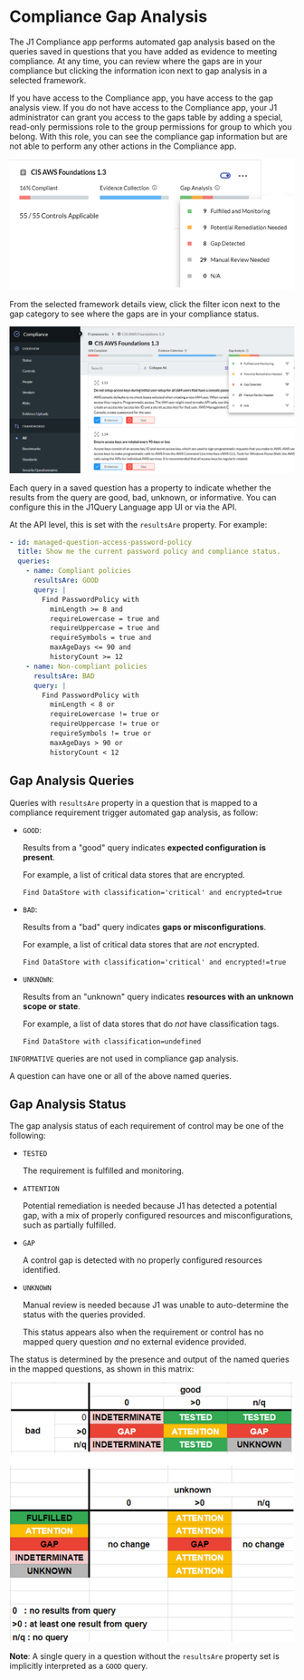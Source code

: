 # Compliance Gap Analysis

The J1 Compliance app performs automated gap analysis based on the queries saved in questions that you have added as evidence to meeting compliance. At any time, you can review where the gaps are in your compliance but clicking the information icon next to gap analysis in a selected framework.

If you have access to the Compliance app, you have access to the gap analysis view. If you do not have access to the Compliance app, your J1 administrator can grant you access to the gaps table by adding a special, read-only permissions role to the group permissions for group to which you belong. With this role, you can see the compliance gap information but are not able to perform any other actions in the Compliance app.  




![](../assets/compliance-gap-analysis.png)



From the selected framework details view, click the filter icon next to the gap category
to see where the gaps are in your compliance status. 


![](../assets/compliance-gaps.png)

Each query in a saved question has a property to indicate whether the results
from the query are good, bad, unknown, or informative. You can configure this in the 
J1Query Language app UI or via the API.

At the API level, this is set with the `resultsAre` property. For example:

```yaml
- id: managed-question-access-password-policy
  title: Show me the current password policy and compliance status.
  queries:
    - name: Compliant policies
      resultsAre: GOOD
      query: |
        Find PasswordPolicy with
          minLength >= 8 and
          requireLowercase = true and
          requireUppercase = true and
          requireSymbols = true and
          maxAgeDays <= 90 and
          historyCount >= 12
    - name: Non-compliant policies
      resultsAre: BAD
      query: |
        Find PasswordPolicy with
          minLength < 8 or
          requireLowercase != true or
          requireUppercase != true or
          requireSymbols != true or
          maxAgeDays > 90 or
          historyCount < 12
```

## Gap Analysis Queries

Queries with `resultsAre` property in a question that is mapped to a compliance
requirement trigger automated gap analysis, as follow:

- `GOOD`:

  Results from a "good" query indicates **expected configuration is present**.

  For example, a list of critical data stores that are encrypted.

  ```j1ql
  Find DataStore with classification='critical' and encrypted=true
  ```

- `BAD`:

  Results from a "bad" query indicates **gaps or misconfigurations**.

  For example, a list of critical data stores that are _not_ encrypted.

  ```j1ql
  Find DataStore with classification='critical' and encrypted!=true
  ```

- `UNKNOWN`:

  Results from an "unknown" query indicates **resources with an unknown scope or state**.

  For example, a list of data stores that do _not_ have classification tags.

  ```j1ql
  Find DataStore with classification=undefined
  ```

`INFORMATIVE` queries are not used in compliance gap analysis.

A question can have one or all of the above named queries.

## Gap Analysis Status

The gap analysis status of each requirement of control may be one of the
following:

- `TESTED`

  The requirement is fulfilled and monitoring.

- `ATTENTION`

  Potential remediation is needed because J1 has detected a potential gap, 
  with a mix of properly configured resources and misconfigurations, such 
  as partially fulfilled.

- `GAP`

  A control gap is detected with no properly configured resources identified.

- `UNKNOWN`

  Manual review is needed because J1 was unable to auto-determine the
  status with the queries provided.

  This status appears also when the requirement or control has no mapped query question _and_ no external evidence provided.

The status is determined by the presence and output of the named queries in the
mapped questions, as shown in this matrix:

![](../assets/compliance-query-gap-analysis-status-2.png)



**Note**: A single query in a question without the `resultsAre` property set is implicitly interpreted as a `GOOD` query.